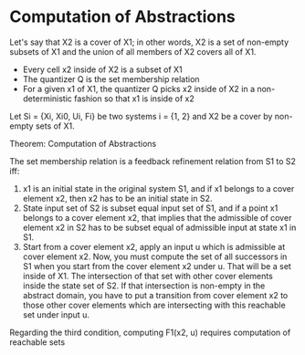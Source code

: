 # Computation of Abstractions

Let's say that X2 is a cover of X1; in other words, X2 is a set of non-empty subsets of X1 and the union of all members of X2 covers all of X1.

- Every cell x2 inside of X2 is a subset of X1
- The quantizer Q is the set membership relation
- For a given x1 of X1, the quantizer Q picks x2 inside of X2 in a non-deterministic fashion so that x1 is inside of x2

Let Si = {Xi, Xi0, Ui, Fi} be two systems i = {1, 2} and X2 be a cover by non-empty sets of X1.

Theorem: Computation of Abstractions

The set membership relation is a feedback refinement relation from S1 to S2 iff:

1. x1 is an initial state in the original system S1, and if x1 belongs to a cover element x2, then x2 has to be an initial state in S2.
2. State input set of S2 is subset equal input set of S1, and if a point x1 belongs to a cover element x2, that implies that the admissible of cover element x2 in S2 has to be subset equal of admissible input at state x1 in S1.
3. Start from a cover element x2, apply an input u which is admissible at cover element x2. Now, you must compute the set of all successors in S1 when you start from the cover element x2 under u. That will be a set inside of X1. The intersection of that set with other cover elements inside the state set of S2. If that intersection is non-empty in the abstract domain, you have to put a transition from cover element x2 to those other cover elements which are intersecting with this reachable set under input u.

Regarding the third condition, computing F1(x2, u) requires computation of reachable sets
